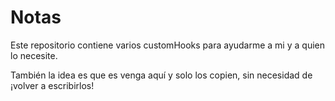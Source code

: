 # Notas

Este repositorio contiene varios customHooks para ayudarme a mi y a quien lo necesite.

También la idea es que es venga aquí y solo los copien, sin necesidad de ¡volver a escribirlos!
